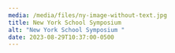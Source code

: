 ```yaml
---
media: /media/files/ny-image-without-text.jpg
title: New York School Symposium
alt: "New York School Symposium "
date: 2023-08-29T10:37:00-0500
---
```

